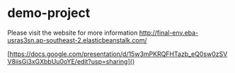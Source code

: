 # demo-project


Please visit the website for more information http://final-env.eba-usras3sn.ap-southeast-2.elasticbeanstalk.com/


[https://docs.google.com/presentation/d/15w3mPKRQFHTazb_eQ0sw0zSVV8iisGi3xGXbbUu0oYE/edit?usp=sharing]()


